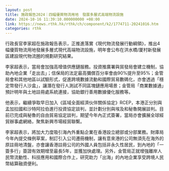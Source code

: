 ```yaml
---
layout: post
title: 施政報告2024｜四幅優質物流用地　發展多層式高端物流設施
date: 2024-10-16 11:39:10.000000000 +08:00
link: https://news.rthk.hk/rthk/ch/component/k2/1774711-20241016.htm
categories: rthk
---
```


行政長官李家超在施政報告表示，正推進落實《現代物流發展行動綱領》，推出4幅優質物流用地發展多層式現代高端物流設施，明年會公布在洪水橋/厦村新發展區建設現代物流圈的規劃研究結果。

李家超表示，當局會加強高增值供應鏈服務。投資推廣署與貿發局會建立機制，協助內地企業「走出去」；信保局的法定最高彌償百分率會由90%提升至95%；金管局會和其他地區以試驗形式，促進跨境數據流動和國際貿易數碼化，亦會透過「穩定幣發行人沙盒」，讓潛在發行人測試不同區塊鏈應用場景；金管局「商業數據通」預計明年與土地註冊處系統連接，協助銀行善用數據優化服務等。

他表示，繼續爭取早日加入《區域全面經濟伙伴關係協定》RCEP，本港正分別與孟加拉國和沙特阿拉伯進行投資協定談判，並計劃分別與埃及和秘魯開展談判。目前已完成與秘魯的自由貿易協定談判，期望今年內正式簽署，當局亦會擴展全球經貿辦事處網絡，聚焦新興市場經貿聯繫。

李家超表示，將加大力度吸引海內外重點企業在香港設立總部或分部業務。財庫局今年內提交條例草案，制訂引入公司遷冊機制，讓有意來港的公司無須先在海外的原註冊地清盤，亦會讓香港註冊公司的外國人員包括非永久性居民，到內地的「一簽多行」簽證有效期增至最長5年，並獲加快處理。另外，金管局正就增強離岸人民幣流動性、科技應用和國際合作上，研究助力「出海」的內地企業享受跨境人民幣結算融資便利。
